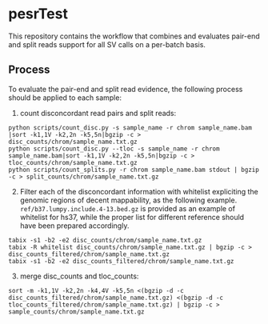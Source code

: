 # pesrTest
This repository contains the workflow that combines and evaluates pair-end and split reads support for all SV calls on a per-batch basis.

## Process
To evaluate the pair-end and split read evidence, the following process should be applied to each sample:
1. count disconcordant read pairs and split reads:
```
python scripts/count_disc.py -s sample_name -r chrom sample_name.bam |sort -k1,1V -k2,2n -k5,5n|bgzip -c > disc_counts/chrom/sample_name.txt.gz
python scripts/count_disc.py --tloc -s sample_name -r chrom sample_name.bam|sort -k1,1V -k2,2n -k5,5n|bgzip -c > tloc_counts/chrom/sample_name.txt.gz
python scripts/count_splits.py -r chrom sample_name.bam stdout | bgzip -c > split_counts/chrom/sample_name.txt.gz
```
2. Filter each of the disconcordant information with whitelist expliciting the genomic regions of decent mappability, as the following example.  `ref/b37.lumpy.include.4-13.bed.gz` is provided as an example of whitelist for hs37, while the proper list for different reference should have been prepared accordingly.
```
tabix -s1 -b2 -e2 disc_counts/chrom/sample_name.txt.gz
tabix -R whitelist disc_counts/chrom/sample_name.txt.gz | bgzip -c > disc_counts_filtered/chrom/sample_name.txt.gz
tabix -s1 -b2 -e2 disc_counts_filtered/chrom/sample_name.txt.gz
```
3. merge disc_counts and tloc_counts:
```
sort -m -k1,1V -k2,2n -k4,4V -k5,5n <(bgzip -d -c disc_counts_filtered/chrom/sample_name.txt.gz) <(bgzip -d -c tloc_counts_filtered/chrom/sample_name.txt.gz) | bgzip -c > sample_counts/chrom/sample_name.txt.gz
```

